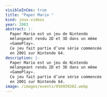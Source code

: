 ```yaml
---
visibleInCms: true
title: "Paper Mario "
kind: jeux-videos
year: 2003
abstract: |-
  Paper Mario est un jeu de Nintendo
  mélangeant rendu 2D et 3D dans un même
  «GamePlay».
  Ce jeu fait partie d’une série commencée
  en 2001 sur Nintendo 64. 
description: |-
  Paper Mario est un jeu de Nintendo
  mélangeant rendu 2D et 3D dans un même
  «GamePlay».
  Ce jeu fait partie d’une série commencée
  en 2001 sur Nintendo 64.
image: /images/events/956959202.webp
---
```

